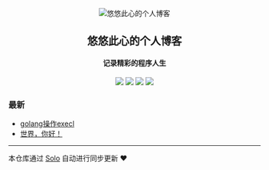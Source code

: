 <p align="center"><img alt="悠悠此心的个人博客" src="https://static.b3log.org/images/brand/solo-32.png"></p><h2 align="center">
悠悠此心的个人博客
</h2>

<h4 align="center">记录精彩的程序人生</h4>
<p align="center"><a title="悠悠此心的个人博客" target="_blank" href="https://github.com/xiaopengzhang/solo-blog"><img src="https://img.shields.io/github/last-commit/xiaopengzhang/solo-blog.svg?style=flat-square&color=FF9900"></a>
<a title="GitHub repo size in bytes" target="_blank" href="https://github.com/xiaopengzhang/solo-blog"><img src="https://img.shields.io/github/repo-size/xiaopengzhang/solo-blog.svg?style=flat-square"></a>
<a title="Solo Version" target="_blank" href="https://github.com/b3log/solo/releases"><img src="https://img.shields.io/badge/solo-3.6.4-f1e05a.svg?style=flat-square&color=blueviolet"></a>
<a title="Hits" target="_blank" href="https://github.com/b3log/hits"><img src="https://hits.b3log.org/xiaopengzhang/solo-blog.svg"></a></p>

### 最新

* [golang操作execl](http://blog.yixuanfamily.top/articles/2019/08/29/1567069680261.html)
* [世界，你好！](http://blog.yixuanfamily.top/hello-solo)



---

本仓库通过 [Solo](https://github.com/b3log/solo) 自动进行同步更新 ❤️ 